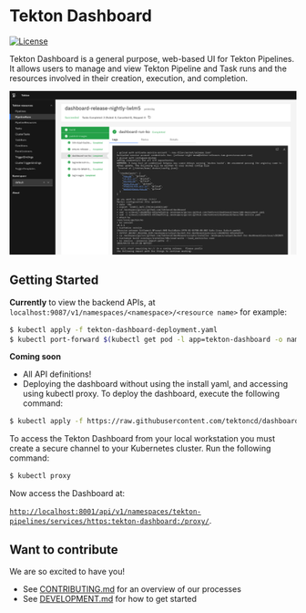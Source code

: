 # Tekton Dashboard

[![License](https://img.shields.io/badge/License-Apache%202.0-blue.svg)](https://github.com/kubernetes/dashboard/blob/master/LICENSE)

Tekton Dashboard is a general purpose, web-based UI for Tekton Pipelines. It allows users to manage and view Tekton Pipeline and Task runs and the resources involved in their creation, execution, and completion.

![Dashboard UI workloads page](docs/dashboard-ui.png)

## Getting Started

**Currently** to view the backend APIs, at `localhost:9087/v1/namespaces/<namespace>/<resource name>` for example:
  
```sh
$ kubectl apply -f tekton-dashboard-deployment.yaml
$ kubectl port-forward $(kubectl get pod -l app=tekton-dashboard -o name) 9097:9097
```

**Coming soon**
- All API definitions!
- Deploying the dashboard without using the install yaml, and accessing using kubectl proxy. To deploy the dashboard, execute the following command:

```sh
$ kubectl apply -f https://raw.githubusercontent.com/tektoncd/dashboard/...
```

To access the Tekton Dashboard from your local workstation you must create a secure channel to your Kubernetes cluster. Run the following command:

```sh
$ kubectl proxy
```
Now access the Dashboard at:

[`http://localhost:8001/api/v1/namespaces/tekton-pipelines/services/https:tekton-dashboard:/proxy/`](
http://localhost:8001/api/v1/namespaces/tekton-pipelines/https:tekton-dashboard:/proxy/).

## Want to contribute

We are so excited to have you!

- See [CONTRIBUTING.md](https://github.com/tektoncd/pipeline/blob/master/CONTRIBUTING.md) for an overview of our processes
- See [DEVELOPMENT.md](https://github.com/tektoncd/dashboard/blob/master/DEVELOPMENT.md) for how to get started
